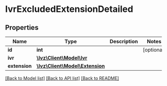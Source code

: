 # IvrExcludedExtensionDetailed

## Properties
Name | Type | Description | Notes
------------ | ------------- | ------------- | -------------
**id** | **int** |  | [optional] 
**ivr** | [**\Ivz\Client\Model\Ivr**](Ivr.md) |  | 
**extension** | [**\Ivz\Client\Model\Extension**](Extension.md) |  | 

[[Back to Model list]](../README.md#documentation-for-models) [[Back to API list]](../README.md#documentation-for-api-endpoints) [[Back to README]](../README.md)


